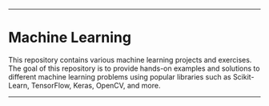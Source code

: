 
---

# Machine Learning

This repository contains various machine learning projects and exercises. The goal of this repository is to provide hands-on examples and solutions to different machine learning problems using popular libraries such as Scikit-Learn, TensorFlow, Keras, OpenCV, and more.

---

